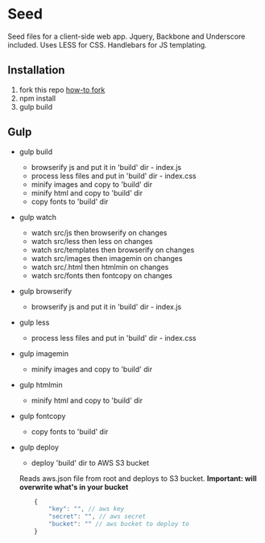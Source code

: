 # Seed

Seed files for a client-side web app. Jquery, Backbone and Underscore included. Uses LESS for CSS. Handlebars for JS templating. 

## Installation

1. fork this repo [how-to fork](https://help.github.com/articles/fork-a-repo)
2. npm install
3. gulp build

## Gulp

* gulp build
    * browserify js and put it in 'build' dir - index.js
    * process less files and put in 'build' dir - index.css
    * minify images and copy to 'build' dir
    * minify html and copy to 'build' dir
    * copy fonts to 'build' dir

* gulp watch
    * watch src/js then browserify on changes
    * watch src/less then less on changes
    * watch src/templates then browserify on changes
    * watch src/images then imagemin on changes
    * watch src/.html then htmlmin on changes
    * watch src/fonts then fontcopy on changes
    
* gulp browserify
    * browserify js and put it in 'build' dir - index.js
    
* gulp less
    * process less files and put in 'build' dir - index.css
    
* gulp imagemin
    * minify images and copy to 'build' dir

* gulp htmlmin
    * minify html and copy to 'build' dir
    
* gulp fontcopy
    * copy fonts to 'build' dir
    
* gulp deploy
    * deploy 'build' dir to AWS S3 bucket
    
    Reads aws.json file from root and deploys to S3 bucket. **Important: will overwrite what's in your bucket**
    ```javascript
        {
            "key": "", // aws key
            "secret": "", // aws secret
            "bucket": "" // aws bucket to deploy to
        }
    
    